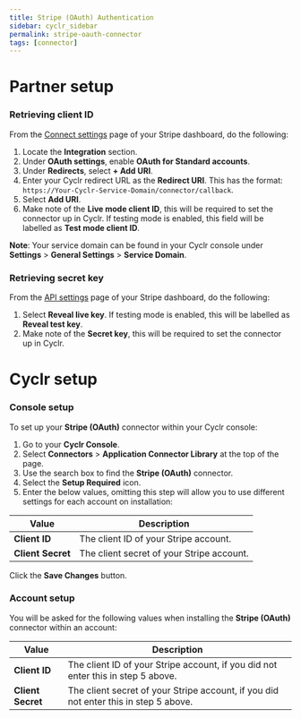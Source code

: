 ```yaml
---
title: Stripe (OAuth) Authentication
sidebar: cyclr_sidebar
permalink: stripe-oauth-connector
tags: [connector]
---
```


# Partner setup

### Retrieving client ID

From the [Connect settings](https://dashboard.stripe.com/settings/applications) page of your Stripe dashboard, do the following:

1. Locate the **Integration** section.
2. Under **OAuth settings**, enable **OAuth for Standard accounts**.
3. Under **Redirects**, select **+ Add URI**.
4. Enter your Cyclr redirect URL as the **Redirect URI**. This has the format: `https://Your-Cyclr-Service-Domain/connector/callback`.
5. Select **Add URI**.
6. Make note of the **Live mode client ID**, this will be required to set the connector up in Cyclr. If testing mode is enabled, this field will be labelled as **Test mode client ID**.

**Note**: Your service domain can be found in your Cyclr console under **Settings** > **General Settings** > **Service Domain**.

### Retrieving secret key

From the [API settings](https://dashboard.stripe.com/apikeys) page of your Stripe dashboard, do the following:

1. Select **Reveal live key**. If testing mode is enabled, this will be labelled as **Reveal test key**.
2. Make note of the **Secret key**, this will be required to set the connector up in Cyclr.

# Cyclr setup

### Console setup

To set up your **Stripe (OAuth)** connector within your Cyclr console:

1. Go to your **Cyclr Console**.
2. Select **Connectors** > **Application Connector Library** at the top of the page.
3. Use the search box to find the **Stripe (OAuth)** connector.
4. Select the **Setup Required** icon.
5. Enter the below values, omitting this step will allow you to use different settings for each account on installation:

| Value             | Description                               |
| ----------------- | ----------------------------------------- |
| **Client ID**     | The client ID of your Stripe account.     |
| **Client Secret** | The client secret of your Stripe account. |

Click the **Save Changes** button.

### Account setup

You will be asked for the following values when installing the **Stripe (OAuth)** connector within an account:

| Value             | Description                                                                          |
| ----------------- | ------------------------------------------------------------------------------------ |
| **Client ID**     | The client ID of your Stripe account, if you did not enter this in step 5 above.     |
| **Client Secret** | The client secret of your Stripe account, if you did not enter this in step 5 above. |
